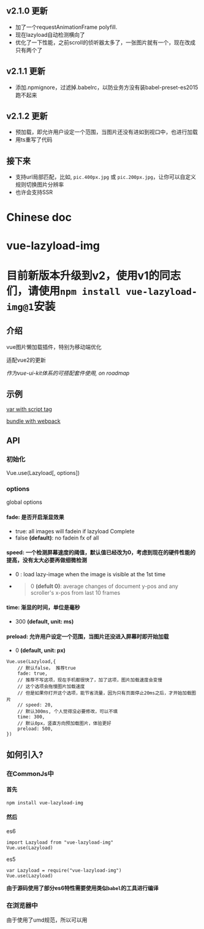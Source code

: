 ## v2.1.0 更新

* 加了一个requestAnimationFrame polyfill.
* 现在lazyload自动检测横向了
* 优化了一下性能，之前scroll的侦听器太多了，一张图片就有一个，现在改成只有两个了


## v2.1.1 更新

* 添加.npmignore，过滤掉.babelrc，以防业务方没有装babel-preset-es2015跑不起来

## v2.1.2 更新

* 预加载，即允许用户设定一个范围，当图片还没有进如到视口中，也进行加载
* 用ts重写了代码

## 接下来

* 支持url局部匹配，比如, `pic.400px.jpg` 或 `pic.200px.jpg`，让你可以自定义规则切换图片分辨率
* 也许会支持SSR

# Chinese doc
# vue-lazyload-img

# 目前新版本升级到v2，使用v1的同志们，请使用`npm install vue-lazyload-img@1`安装

## 介绍

vue图片懒加载插件，特别为移动端优化

适配vue2的更新

*作为vue-ui-kit体系的可搭配套件使用, on roadmap*

## 示例

[var with script tag](http://docs.gomeminus.com/vue-lazyload-img/test/var.html)


[bundle with webpack](http://docs.gomeminus.com/vue-lazyload-img/test/bundle.html)


## API

### 初始化

Vue.use(Lazyload[, options])

### options
global options

#### fade: 是否开启渐显效果

* true: all images will fadein if lazyload Complete
* false **(default)**: no fadein fx of all

#### speed: 一个检测屏幕速度的阈值，默认值已经改为0，考虑到现在的硬件性能的提高，没有太大必要再做细微检测

* 0 : load lazy-image when the image is visible at the 1st time
* >0 **(defult 0)**: average changes of document y-pos and any scroller's x-pos from last 10 frames

#### time: 渐显的时间，单位是毫秒

* 300 **(default, unit: ms)**

#### preload: 允许用户设定一个范围，当图片还没进入屏幕时即开始加载

* 0 **(default, unit: px)**


```
Vue.use(Lazyload,{
    // 默认false， 推荐true
    fade: true,
    // 推荐不写这项，现在手机都很快了，加了这项，图片加载速度会变慢
    // 这个选项会拖慢图片加载速度
    // 但是如果你打开这个选项，能节省流量，因为只有页面停止20ms之后，才开始加载图片
    // speed: 20, 
    // 默认300ms, 个人觉得没必要修改，可以不填
    time: 300,
    // 默认0px，竖直方向预加载图片，体验更好
    preload: 500,
})
```

## 如何引入?

### 在CommonJs中

#### 首先

```
npm install vue-lazyload-img
```
#### 然后

es6
```
import Lazyload from "vue-lazyload-img"
Vue.use(Lazyload)
```
es5

```
var Lazyload = require("vue-lazyload-img")
Vue.use(Lazyload)
```

**由于源码使用了部分es6特性需要使用类似`babel`的工具进行编译**

### 在浏览器中

由于使用了umd规范，所以可以用<script>标签引入，或使用其他的JS模块加载器，比如require.js

引用`dist/vue.lazyimg.min.js`或`dist/vue.lazyimg.js`即可

## v1迁移到v2

### 兼容

* 目前v2不支持可扩展的`directive`
* <dev>目前不支持横向检测（nohori暂时失效）</dev>已支持，且为自动检测

*上述问题后续版本会解决*

### 引用

* `require("vue-lazyload-img")` 改为 `var Lazyload = require("vue-lazyload-img")`
* `Vue.use(Vue.lazyimg)` 改为 `Vue.use(Lazyload)`
